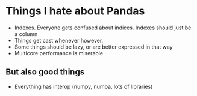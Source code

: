 # Things I hate about Pandas

- Indexes. Everyone gets confused about indices. Indexes should just be a column
- Things get cast whenever however.
- Some things should be lazy, or are better expressed in that way
- Multicore performance is miserable

## But also good things

- Everything has interop (numpy, numba, lots of libraries)
